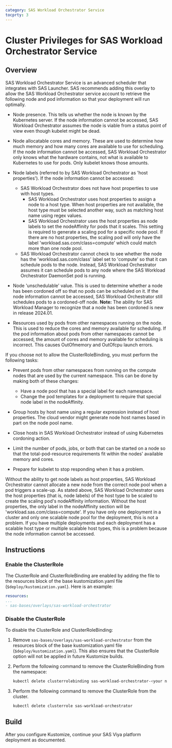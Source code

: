 ```yaml
---
category: SAS Workload Orchestrator Service
tocprty: 3
---
```


# Cluster Privileges for SAS Workload Orchestrator Service

## Overview

SAS Workload Orchestrator Service is an advanced scheduler that integrates with SAS Launcher. SAS recommends adding this overlay to allow
the SAS Workload Orchestrator service account to retrieve the following node and pod information so that your deployment will run optimally.

* Node presence. This tells us whether the node is known by the Kubernetes server. If the node information cannot be accessed, SAS Workload Orchestrator assumes the node is viable from a status point of view even though kubelet might be dead.

* Node allocatable cores and memory. These are used to determine how much memory and how many cores are available to use for scheduling. If the node information cannot be accessed, SAS Workload Orchestrator only knows what the hardware contains, not what is available to Kubernetes to use for pods. Only kubelet knows those amounts.

* Node labels (referred to by SAS Workload Orchestrator as 'host properties'). If the node information cannot be accessed:
  * SAS Workload Orchestrator does not have host properties to use with host types.
    * SAS Workload Orchestrator uses host properties to assign a node to a host type. When host properties are not available, the host type must be selected another way, such as matching host name using regex values.
    * SAS Workload Orchestrator uses the host properties as node labels to set the nodeAffinity for pods that it scales. This setting is required to generate a scaling pod for a specific node pool. If there are no host properties, the scaling pod will only have the label 'workload.sas.com/class=compute' which could match more than one node pool.
  * SAS Workload Orchestrator cannot check to see whether the node has the 'workload.sas.com/class' label set to 'compute' so that it can schedule pods to the node. Instead, SAS Workload Orchestrator assumes it can schedule pods to any node where the SAS Workload Orchestrator DaemonSet pod is running.
* Node 'unschedulable' value. This is used to determine whether a node has been cordoned off so that no pods can be scheduled on it. If the node information cannot be accessed, SAS Workload Orchestrator still schedules pods to a cordoned-off node.
  **Note:** The ability for SAS Workload Manager to recognize that a node has been cordoned is new in release 2024.01.

* Resources used by pods from other namespaces running on the node. This is used to reduce the cores and memory available for scheduling. If the pod information about pods from other namespaces cannot be accessed, the amount of cores and memory available for scheduling is incorrect. This causes OutOfmemory and OutOfcpu launch errors.

If you choose not to allow the ClusterRoleBinding, you must perform the following tasks:

* Prevent pods from other namespaces from running on the compute nodes that are used by the current namespace. This can be done by making both of these changes:
  * Have a node pool that has a special label for each namespace.
  * Change the pod templates for a deployment to require that special node label in the nodeAffinity.

* Group hosts by host name using a regular expression instead of host properties. The cloud vendor might generate node host names based in part on the node pool name.

* Close hosts in SAS Workload Orchestrator instead of using Kubernetes cordoning action.

* Limit the number of pods, jobs, or both that can be started on a node so that the total-pod-resource requirements fit within the nodes' available memory and cores.

* Prepare for kubelet to stop responding when it has a problem.

Without the ability to get node labels as host properties, SAS Workload Orchestrator cannot allocate a new node from the correct node pool when a pod triggers a scale-up. As stated above, SAS Workload Orchestrator uses the host properties (that is, node labels) of the host type to be scaled to create the scaling pod's nodeAffinity information. Without the host properties, the only label in the nodeAffinity section will be 'workload.sas.com/class=compute'. If you have only one deployment in a cluster and only one scalable node pool for the deployment, this is not a problem. If you have multiple deployments and each deployment has a scalable host type or multiple scalable host types, this is a problem because the node information cannot be accessed.

## Instructions

### Enable the ClusterRole

The ClusterRole and ClusterRoleBinding are enabled by adding the file to the resources block of the base kustomization.yaml file
(`$deploy/kustomization.yaml`). Here is an example:

```yaml
resources:
...
- sas-bases/overlays/sas-workload-orchestrator
```

### Disable the ClusterRole

To disable the ClusterRole and ClusterRoleBinding:

1. Remove `sas-bases/overlays/sas-workload-orchestrator` from the resources block of the
base kustomization.yaml file (`$deploy/kustomization.yaml`). This also ensures that the
ClusterRole option will not be applied in future Kustomize builds.

2. Perform the following command to remove the ClusterRoleBinding from the namespace:

   ```bash
   kubectl delete clusterrolebinding sas-workload-orchestrator-<your namespace>
   ```

3. Perform the following command to remove the ClusterRole from the cluster.

   ```bash
   kubectl delete clusterrole sas-workload-orchestrator
   ```

## Build

After you configure Kustomize, continue your SAS Viya platform deployment as documented.